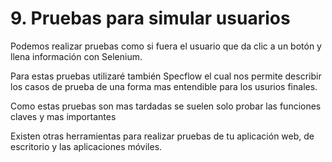 # 9. Pruebas para simular usuarios

Podemos realizar pruebas como si fuera el usuario que da clic a un botón y llena información con Selenium.

Para estas pruebas utilizaré también Specflow el cual nos permite describir los casos de prueba de una forma mas entendible para los usurios finales.

Como estas pruebas son mas tardadas se suelen solo probar las funciones claves y mas importantes

Existen otras herramientas  para realizar pruebas de tu aplicación web, de escritorio y las aplicaciones móviles.

